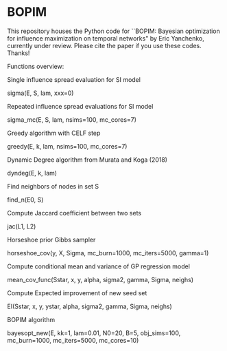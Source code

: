 # BOPIM
This repository houses the Python code for ``BOPIM: Bayesian optimization for influence maximization on temporal networks" by Eric Yanchenko, currently under review. Please cite the paper if you use these codes. Thanks!


Functions overview:

Single influence spread evaluation for SI model

sigma(E, S, lam, xxx=0)


Repeated influence spread evaluations for SI model

sigma_mc(E, S, lam, nsims=100, mc_cores=7)

Greedy algorithm with CELF step

greedy(E, k, lam, nsims=100, mc_cores=7)

Dynamic Degree algorithm from Murata and Koga (2018)

dyndeg(E, k, lam)

Find neighbors of nodes in set S

find_n(E0, S)

Compute Jaccard coefficient between two sets

jac(L1, L2)

Horseshoe prior Gibbs sampler

horseshoe_cov(y, X, Sigma, mc_burn=1000, mc_iters=5000, gamma=1)

Compute conditional mean and variance of GP regression model

mean_cov_func(Sstar, x, y, alpha, sigma2, gamma, Sigma, neighs)

Compute Expected improvement of new seed set

EI(Sstar, x, y, ystar, alpha, sigma2, gamma, Sigma, neighs)

BOPIM algorithm

bayesopt_new(E, kk=1, lam=0.01, N0=20, B=5, obj_sims=100, mc_burn=1000, mc_iters=5000, mc_cores=10)
